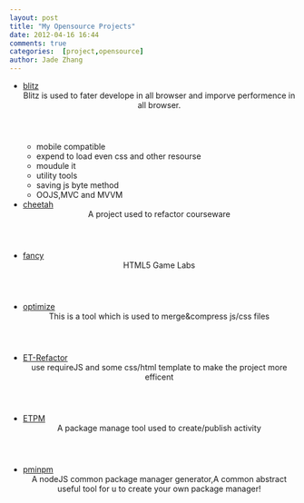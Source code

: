 ```yaml
---
layout: post
title: "My Opensource Projects"
date: 2012-04-16 16:44
comments: true
categories:  [project,opensource]
author: Jade Zhang
---
```


<ul>
  <li>
  <div>
  <a href="https://github.com/zjhiphop/blitz">blitz</a>
  	<header>Blitz is used to fater develope in all browser and imporve performence in all browser.</header>
  	<ul>
  		<li>mobile compatible</li>
  		<li>expend to load even css and other resourse</li>
  		<li>moudule it</li>
  		<li>utility tools</li>
  		<li>saving js byte method</li>
  		<li>OOJS,MVC and MVVM</li>
  	</ul>
  </div></li>
  <li><div>
  		<a href="https://github.com/zjhiphop/cheetah">cheetah</a>
  		<header>A project used to refactor courseware</header>
  	  </div>
  </li>
  <li>
  	<div>
  		<a href="https://github.com/zjhiphop/fancy">fancy</a>
  		<header>HTML5 Game Labs</header>
  	</div>
  </li>
  <li>
  	<div>
  		<a href="https://github.com/zjhiphop/optimize">optimize</a>
  		<header>This is a tool which is used to merge&compress js/css files</header>
  	</div>
  </li>
  <li>
   <div>
   	<a href="https://github.com/zjhiphop/ET-Refactor">ET-Refactor</a>
   	<header>use requireJS and some css/html template to make the project more efficent</header>
   </div>
  </li>
  <li>
  	<div>
  		<a href="https://github.com/zjhiphop/ETPM">ETPM</a>
  		<header>A package manage tool used to create/publish activity</header>
  	</div>
  </li>
  <li>
  	<div>
  		<a href="https://github.com/zjhiphop/pminpm">pminpm</a>
  		<header>A nodeJS common package manager generator,A common abstract useful tool for u to create your own package manager!</header>
  	</div>
  </li>
</ul>